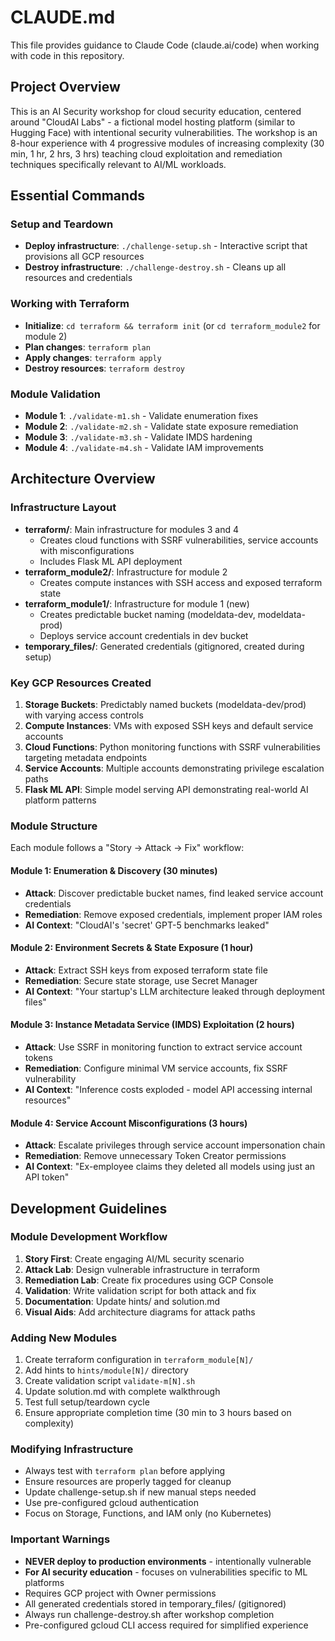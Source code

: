 # CLAUDE.md

This file provides guidance to Claude Code (claude.ai/code) when working with code in this repository.

## Project Overview
This is an AI Security workshop for cloud security education, centered around "CloudAI Labs" - a fictional model hosting platform (similar to Hugging Face) with intentional security vulnerabilities. The workshop is an 8-hour experience with 4 progressive modules of increasing complexity (30 min, 1 hr, 2 hrs, 3 hrs) teaching cloud exploitation and remediation techniques specifically relevant to AI/ML workloads.

## Essential Commands

### Setup and Teardown
- **Deploy infrastructure**: `./challenge-setup.sh` - Interactive script that provisions all GCP resources
- **Destroy infrastructure**: `./challenge-destroy.sh` - Cleans up all resources and credentials

### Working with Terraform
- **Initialize**: `cd terraform && terraform init` (or `cd terraform_module2` for module 2)
- **Plan changes**: `terraform plan`
- **Apply changes**: `terraform apply`
- **Destroy resources**: `terraform destroy`

### Module Validation
- **Module 1**: `./validate-m1.sh` - Validate enumeration fixes
- **Module 2**: `./validate-m2.sh` - Validate state exposure remediation
- **Module 3**: `./validate-m3.sh` - Validate IMDS hardening
- **Module 4**: `./validate-m4.sh` - Validate IAM improvements


## Architecture Overview

### Infrastructure Layout
- **terraform/**: Main infrastructure for modules 3 and 4
  - Creates cloud functions with SSRF vulnerabilities, service accounts with misconfigurations
  - Includes Flask ML API deployment
- **terraform_module2/**: Infrastructure for module 2
  - Creates compute instances with SSH access and exposed terraform state
- **terraform_module1/**: Infrastructure for module 1 (new)
  - Creates predictable bucket naming (modeldata-dev, modeldata-prod)
  - Deploys service account credentials in dev bucket
- **temporary_files/**: Generated credentials (gitignored, created during setup)

### Key GCP Resources Created
1. **Storage Buckets**: Predictably named buckets (modeldata-dev/prod) with varying access controls
2. **Compute Instances**: VMs with exposed SSH keys and default service accounts
3. **Cloud Functions**: Python monitoring functions with SSRF vulnerabilities targeting metadata endpoints
4. **Service Accounts**: Multiple accounts demonstrating privilege escalation paths
5. **Flask ML API**: Simple model serving API demonstrating real-world AI platform patterns

### Module Structure
Each module follows a "Story → Attack → Fix" workflow:

#### Module 1: Enumeration & Discovery (30 minutes)
- **Attack**: Discover predictable bucket names, find leaked service account credentials
- **Remediation**: Remove exposed credentials, implement proper IAM roles
- **AI Context**: "CloudAI's 'secret' GPT-5 benchmarks leaked"

#### Module 2: Environment Secrets & State Exposure (1 hour)
- **Attack**: Extract SSH keys from exposed terraform state file
- **Remediation**: Secure state storage, use Secret Manager
- **AI Context**: "Your startup's LLM architecture leaked through deployment files"

#### Module 3: Instance Metadata Service (IMDS) Exploitation (2 hours)
- **Attack**: Use SSRF in monitoring function to extract service account tokens
- **Remediation**: Configure minimal VM service accounts, fix SSRF vulnerability
- **AI Context**: "Inference costs exploded - model API accessing internal resources"

#### Module 4: Service Account Misconfigurations (3 hours)
- **Attack**: Escalate privileges through service account impersonation chain
- **Remediation**: Remove unnecessary Token Creator permissions
- **AI Context**: "Ex-employee claims they deleted all models using just an API token"

## Development Guidelines

### Module Development Workflow
1. **Story First**: Create engaging AI/ML security scenario
2. **Attack Lab**: Design vulnerable infrastructure in terraform
3. **Remediation Lab**: Create fix procedures using GCP Console
4. **Validation**: Write validation script for both attack and fix
5. **Documentation**: Update hints/ and solution.md
6. **Visual Aids**: Add architecture diagrams for attack paths

### Adding New Modules
1. Create terraform configuration in `terraform_module[N]/`
2. Add hints to `hints/module[N]/` directory  
3. Create validation script `validate-m[N].sh`
4. Update solution.md with complete walkthrough
5. Test full setup/teardown cycle
6. Ensure appropriate completion time (30 min to 3 hours based on complexity)

### Modifying Infrastructure
- Always test with `terraform plan` before applying
- Ensure resources are properly tagged for cleanup
- Update challenge-setup.sh if new manual steps needed
- Use pre-configured gcloud authentication
- Focus on Storage, Functions, and IAM only (no Kubernetes)

### Important Warnings
- **NEVER deploy to production environments** - intentionally vulnerable
- **For AI security education** - focuses on vulnerabilities specific to ML platforms
- Requires GCP project with Owner permissions
- All generated credentials stored in temporary_files/ (gitignored)
- Always run challenge-destroy.sh after workshop completion
- Pre-configured gcloud CLI access required for simplified experience